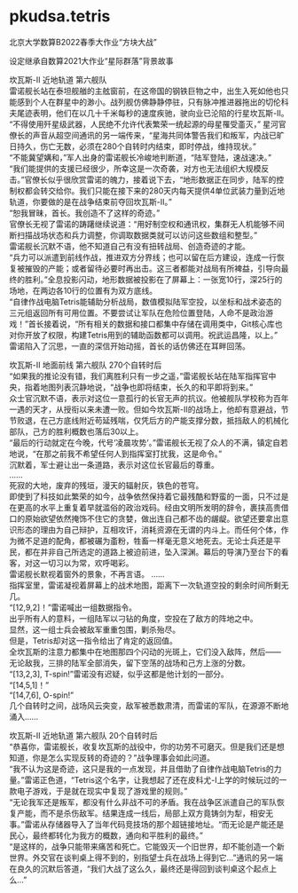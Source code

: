 # pkudsa.tetris  
北京大学数算B2022春季大作业“方块大战”  
  
设定继承自数算2021大作业“星际群落”背景故事  
  
坎瓦斯-II 近地轨道 第六舰队  
雷诺舰长站在泰坦舰艏的主舷窗前，在这帝国的钢铁巨物之中，出生入死如他也只能感到个人在群星中的渺小。战列舰仿佛静静停驻，只有脉冲推进器拖出的切伦科夫尾迹表明，他们在以几十千米每秒的速度疾驰，驶向业已沦陷的行星坎瓦斯-II。  
“不得使用歼星级武器，人民绝不允许代表繁荣一统起源的母星罹受齑灭，” 星河官僚长的声音从超空间通讯的另一端传来，“星海共同体警告我们和叛军，内战已旷日持久，伤亡无数，必须在280个自转时内结束，即时停战，维持现状。”  
“不能冀望媾和，”军人出身的雷诺舰长冷峻地判断道，“陆军登陆，速战速决。”  
“我们能提供的支援已经很少，所幸这是一次奇袭，对方也无法组织大规模反击。”官僚长似乎很欣赏雷诺的魄力，接着说下去，“地形数据正在同步，陆军的控制权都会转交给你。我们只能在接下来的280天内每天提供4单位武装力量到近地轨道，你要做的是在战争结束前夺回坎瓦斯-II。”  
“恕我冒昧，首长。我创造不了这样的奇迹。”  
官僚长无视了雷诺的踌躇继续说道：“用好制空权和通讯权，集群无人机能够不间断扫描战场状态和兵力调整，你调取数据类就可以访问这些数组和整型。”  
雷诺舰长沉默不语，他不知道自己有没有扭转战局、创造奇迹的才能。  
“兵力可以派遣到前线作战，推进双方分界线；也可以留在后方建设，连成一行恢复被摧毁的产能；或者留待必要时再出击。这三者都能对战局有所裨益，引导向最终的胜利。”全息投影闪动，地形数据被投影在了屏幕上：一张宽10行，深25行的场地，在两边各10行的位置有为双方底线。  
“自律作战电脑Tetris能辅助分析战局，数值模拟陆军空投，以坐标和战术姿态的三元组返回所有可用位置。不要尝试让军队在危险位置登陆，人命不是政治游戏！”首长接着说，“所有相关的数据和接口都集中存储在调用类中，Git核心库也对你开放了权限，构建Tetris用到的辅助函数都可以调用。祝武运昌隆，以上。”  
雷诺陷入了沉思，一直的深信开始动摇，首长的话仿佛还在耳畔回荡。  
  
坎瓦斯-II 地面前线 第六舰队 270个自转时后  
“如果我的推论没有错，我们离胜利只有一步之遥，”雷诺舰长站在陆军指挥官中央，指着地图列表沉静地说，“战争也即将结束，长久的和平即将到来。”  
众士官沉默不语，表示对这位一意孤行的长官无声的抗议。他被舰队学校称为百年一遇的天才，从授衔以来未遭一败。但如今坎瓦斯-II的战场上，他却有意避战，节节败退，在己方底线附近苟延残喘，仅凭后方的产能支撑分数，抵挡敌人的机械化部队，己方的胜利概数也落后30以上。  
“最后的行动就定在今晚，代号‘凌晨攻势’。”雷诺舰长无视了众人的不满，镇定自若地说，“在那之前我不希望任何人到指挥室打扰我，这是命令。”  
沉默着，军士避让出一条道路，表示对这位长官最后的尊重。  
......  
死寂的大地，废弃的残垣，漫天的辐射灰，铁色的苍穹。  
即使到了科技如此繁荣的如今，战争依然保持着它最残酷和野蛮的一面，只不过是在更高的水平上重复着早就滥俗的政治戏码。经由文明所发明的辞令，裹挟高贵借口的原始欲望依然掩饰不住它的贪婪，做出连自己都不齿的龌龊。欲望还要拿出意识形态的理由为自己辩护，互相攻讦，消耗资源在无谓的内斗上。而任何个体，作为微不足道的配角，都被碾为齑粉，牲畜一样毫无意义地死去。无论士兵还是平民，都在并非自己所选定的道路上被迫前进，坠入深渊。幕后的导演乃至台下的看客，对这一切习以为常，欢呼喝彩。  
雷诺舰长默视着窗外的景象，不再言语。
......  
指挥室里，雷诺凝视着屏幕上的战术地图，距离下一次轨道空投的剩余时间所剩无几。  
“[12,9,2]！”雷诺喊出一组数据指令。  
出乎所有人的意料，一组陆军以刁钻的角度，空投在了敌方的阵地之中。  
显然，这一组士兵会被敌军重重包围，剿杀殆尽。  
但是，Tetris却对这一指令给出了肯定的返回值。  
全坎瓦斯的注意力都集中在地图那四个闪动的光斑上，它们没入敌阵，然后——  
无论敌我，三排的陆军全部消失，留下空荡的战场和己方上涨的分数。  
“[13,2,3], T-spin!”雷诺没有迟疑，似乎这都是他计划的一部分。  
“[14,5,1]！”  
“[14,7,6], O-spin!”  
几个自转时之间，战场风云突变，敌军被悉数肃清，而雷诺的军队，在源源不断地涌入……  
  
坎瓦斯-II 近地轨道 第六舰队 20个自转时后  
“恭喜你，雷诺舰长，收复坎瓦斯的战役中，你的功劳不可磨灭。但是我们还是想知道，你是怎么实现反转的奇迹的？”战争理事会如此问道。  
“我不认为这是奇迹，这只是我的一点发现，并且借助了自律作战电脑Tetris的力量。”雷诺正色道，“Tetris这个名字，让我想起了还在皮科尤-I上学的时候玩过的一款电子游戏，于是就在现实中复现了游戏里的规则。”  
“无论我军还是叛军，都没有什么非战不可的矛盾。我在战争区派遣自己的军队恢复产能，而不是杀伤敌军。结果连成一线后，局部上双方竟铸剑为犁，相安无事。”雷诺从存储器导入了当年代码竞技场的那个超链接地址。“而无论是产能还是民心，最终都转化为我方的概数，通向和平胜利的最终。”  
“是这样的，战争只能带来痛苦和死亡。它能毁灭一个旧世界，却不能创造一个新世界。外交官在谈判桌上得不到的，别指望士兵在战场上得到它...”通讯的另一端在良久的沉默后答道，“我们大战了这么久，最终还是得回到谈判桌这个起点上么...”  

